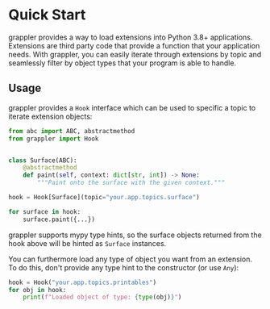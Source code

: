 # Quick Start

grappler provides a way to load extensions into Python 3.8+
applications. Extensions are third party code that provide
a function that your application needs. With grappler, you
can easily iterate through extensions by topic and seamlessly
filter by object types that your program is able to handle.

## Usage

grappler provides a `Hook` interface which can be used to
specific a topic to iterate extension objects:

```python
from abc import ABC, abstractmethod
from grappler import Hook


class Surface(ABC):
    @abstractmethod
    def paint(self, context: dict[str, int]) -> None:
        """Paint onto the surface with the given context."""

hook = Hook[Surface](topic="your.app.topics.surface")

for surface in hook:
    surface.paint({...})
```

grappler supports mypy type hints, so the surface
objects returned from the hook above will be hinted as `Surface`
instances.

You can furthermore load any type of object you want from
an extension. To do this, don't provide any type hint to
the constructor (or use `Any`):

```python
hook = Hook("your.app.topics.printables")
for obj in hook:
    print(f"Loaded object of type: {type(obj)}")
```

